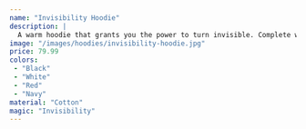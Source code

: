 ```yaml
---
name: "Invisibility Hoodie"
description: |
  A warm hoodie that grants you the power to turn invisible. Complete with a design of subtle wisps of smoke. Made from chameleon scales and cotton.
image: "/images/hoodies/invisibility-hoodie.jpg"
price: 79.99
colors:
 - "Black"
 - "White"
 - "Red"
 - "Navy"
material: "Cotton"
magic: "Invisibility"
---
```

